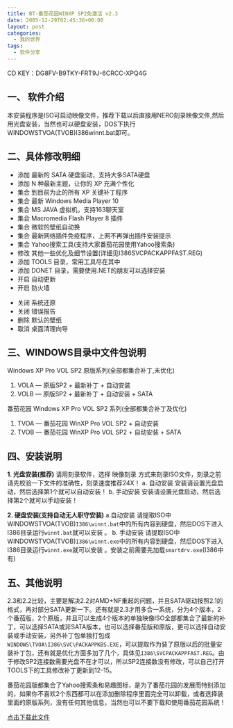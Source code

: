 ```yaml
---
title: BT-番茄花园WINXP SP2免激活 v2.3
date: 2005-12-29T02:45:36+00:00
layout: post
categories:
  - 我的世界
tags:
  - 软件分享
---
```


CD KEY：DG8FV-B9TKY-FRT9J-6CRCC-XPQ4G

## 一、 软件介绍

本安装程序是ISO可启动映像文件，推荐下载以后直接用NERO刻录映像文件,然后用光盘安装，当然也可以硬盘安装，DOS下执行WINDOWSTVOA(TVOB)I386winnt.bat即可。

## 二、具体修改明细

* 添加 最新的 SATA 硬盘驱动，支持大多SATA硬盘
* 添加 N 种最新主题，让你的 XP 充满个性化
* 集合 到目前为止的所有 XP 关键补丁程序
* 集合 最新 Windows Media Player 10
* 集合 MS JAVA 虚拟机，支持163聊天室
* 集合 Macromedia Flash Player 8 插件
* 集合 微软的壁纸自动换
* 集合 最新网络插件免疫程序，上网不再弹出插件安装提示
* 集合 Yahoo搜索工具(支持大家番茄花园使用Yahoo搜索条)
* 修改 其他一些优化及细节设置(详细见I386SVCPACKAPPFAST.REG)
* 添加 TOOLS 目录，常用工具尽在其中
* 添加 DONET 目录，需要使用.NET的朋友可以选择安装
* 开启 自动更新
* 开启 防火墙
- 关闭 系统还原
- 关闭 错误报告
- 删除 默认的壁纸
- 取消 桌面清理向导

## 三、WINDOWS目录中文件包说明

Windows XP Pro VOL SP2 原版系列(全部都集合补丁,未优化)

1. VOLA — 原版SP2 + 最新补丁 + 自动安装
2. VOLB — 原版SP2 + 最新补丁 + 自动安装 + SATA

番茄花园 Windows XP Pro VOL SP2 系列(全部都集合补丁及优化)

1. TVOA — 番茄花园 WinXP Pro VOL SP2 + 自动安装
2. TVOB — 番茄花园 WinXP Pro VOL SP2 + 自动安装 + SATA

## 四、安装说明

**1. 光盘安装(推荐)**
请用刻录软件，选择 映像刻录 方式来刻录ISO文件，刻录之前请先校验一下文件的准确性，刻录速度推荐24X！
 a. 自动安装
安装请设置光盘启动，然后选择第1个就可以自动安装！
 b. 手动安装
安装请设置光盘启动，然后选择第2个就可以手动安装！

**2. 硬盘安装(支持自动无人职守安装)**
a.自动安装
请提取ISO中WINDOWSTVOA(TVOB)`I386\winnt.bat`中的所有内容到硬盘，然后DOS下进入I386目录运行`winnt.bat`就可以安装 。
b. 手动安装
请提取ISO中WINDOWSTVOA(TVOB)`I386\winnt.exe`中的所有内容到硬盘，然后DOS下进入 I386目录运行`winnt.exe`就可以安装 。安装之前需要先加载`smartdrv.exe`(I386中有)

## 五、其他说明

2.3和2.2比较，主要是解决2.2对AMD+NF重起的问题，并且SATA驱动按照2.1的格式，再对部分SATA更新一下。还有就是2.3才用多合一系统，分为4个版本，2个番茄版，2个原版，并且可以生成4个版本的单独映像ISO全部都集合了最新的补丁，可以选择SATA或非SATA版本，也可以选择番茄版和原版，更可以选择自动安装或手动安装，另外补丁包单独打包成`WINDOWS\TVOA\I386\SVC\PACKAPPKBS.EXE`，可以提取作为装了原版以后的批量安装补丁包，还有就是优化方面多加了几个，具体见`I386\SVCPACKAPPFAST.REG`。由于修改SP2连接数需要光盘不在才可以，所以SP2连接数没有修改，可以自己打开TOOLS下的工具修改补丁更新到12-15。

番茄花园版都集合了Yahoo搜索条和易趣图标，是为了番茄花园的发展而特别添加的，如果你不喜欢2个东西都可以在添加删除程序里面完全可以卸载，或者选择装里面的原版系列，没有任何其他信息，当然也可以不要下载和使用番茄花园系统！

[点击下载此文件](attachments/month_0512/q20051228104431.torrent)